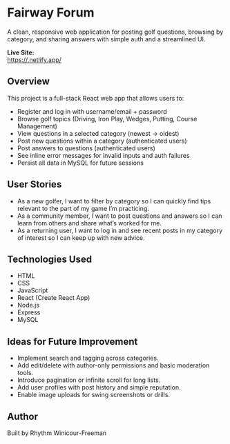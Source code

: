 # Fairway Forum
A clean, responsive web application for posting golf questions, browsing by category, and sharing answers with simple auth and a streamlined UI.

**Live Site:**  
[https://<your-netlify-site>.netlify.app/](https://splendid-platypus-1db015.netlify.app/)

## Overview
This project is a full-stack React web app that allows users to:

- Register and log in with username/email + password  
- Browse golf topics (Driving, Iron Play, Wedges, Putting, Course Management)  
- View questions in a selected category (newest → oldest)  
- Post new questions within a category (authenticated users)  
- Post answers to questions (authenticated users)  
- See inline error messages for invalid inputs and auth failures  
- Persist all data in MySQL for future sessions

## User Stories
- As a new golfer, I want to filter by category so I can quickly find tips relevant to the part of my game I’m practicing.  
- As a community member, I want to post questions and answers so I can learn from others and share what’s worked for me.  
- As a returning user, I want to log in and see recent posts in my category of interest so I can keep up with new advice.

## Technologies Used
- HTML  
- CSS  
- JavaScript  
- React (Create React App)  
- Node.js  
- Express  
- MySQL

## Ideas for Future Improvement
- Implement search and tagging across categories.  
- Add edit/delete with author-only permissions and basic moderation tools.  
- Introduce pagination or infinite scroll for long lists.  
- Add user profiles with post history and simple reputation.  
- Enable image uploads for swing screenshots or drills.

## Author
Built by Rhythm Winicour-Freeman
